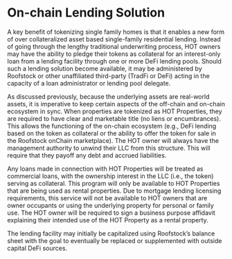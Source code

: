 # On-chain Lending Solution

A key benefit of tokenizing single family homes is that it enables a new form of over collateralized asset based single-family residential lending. Instead of going through the lengthy traditional underwriting process, HOT owners may have the ability to pledge their tokens as collateral for an interest-only loan from a lending facility through one or more DeFi lending pools. Should such a lending solution become available, it may be administered by Roofstock or other unaffiliated third-party (TradFi or DeFi) acting in the capacity of a loan administrator or lending pool delegate.&#x20;

As discussed previously, because the underlying assets are real-world assets, it is imperative to keep certain aspects of the off-chain and on-chain ecosystem in sync. When properties are tokenized as HOT Properties, they are required to have clear and marketable title (no liens or encumbrances). This allows the functioning of the on-chain ecosystem (e.g., DeFi lending based on the token as collateral or the ability to offer the token for sale in the Roofstock onChain marketplace). The HOT owner will always have the management authority to unwind their LLC from this structure. This will require that they payoff any debt and accrued liabilities.

Any loans made in connection with HOT Properties will be treated as commercial loans, with the ownership interest in the LLC (i.e., the token) serving as collateral. This program will only be available to HOT Properties that are being used as rental properties. Due to mortgage lending licensing requirements, this service will not be available to HOT owners that are owner occupants or using the underlying property for personal or family use. The HOT owner will be required to sign a business purpose affidavit explaining their intended use of the HOT Property as a rental property.&#x20;

The lending facility may initially be capitalized using Roofstock’s balance sheet with the goal to eventually be replaced or supplemented with outside capital DeFi sources. &#x20;
